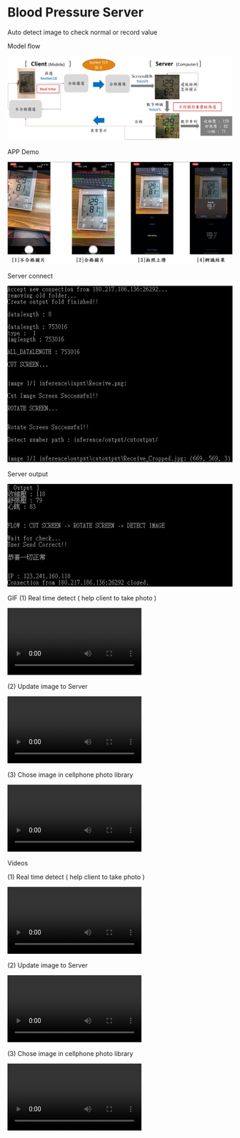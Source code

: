 # Blood Pressure Server
Auto detect image to check normal or record value


Model flow

![image](https://github.com/marcovwu/Blood_Pressure_APP/blob/main/github/model_flow.JPG)

APP Demo

![image](https://github.com/marcovwu/Blood_Pressure_APP/blob/main/github/app_flow.JPG)

Server connect

![image](https://github.com/marcovwu/Blood_Pressure_APP/blob/main/github/connect.JPG)

Server output

![image](https://github.com/marcovwu/Blood_Pressure_APP/blob/main/github/output.JPG)

GIF
(1) Real time detect ( help client to take photo )

![Watch the video](https://github.com/marcovwu/Blood_Pressure_APP/blob/main/github/real_time2_gif.mp4)

(2) Update image to Server

![Watch the video](https://github.com/marcovwu/Blood_Pressure_APP/blob/main/github/update_gif.mp4)

(3) Chose image in cellphone photo library

![Watch the video](https://github.com/marcovwu/Blood_Pressure_APP/blob/main/github/chose_image_gif.mp4)

Videos

(1) Real time detect ( help client to take photo )

![Watch the video](https://github.com/marcovwu/Blood_Pressure_APP/blob/main/github/real_time.mp4)

(2) Update image to Server

![Watch the video](https://github.com/marcovwu/Blood_Pressure_APP/blob/main/github/update.mp4)

(3) Chose image in cellphone photo library

![Watch the video](https://github.com/marcovwu/Blood_Pressure_APP/blob/main/github/chose_image.mp4)


